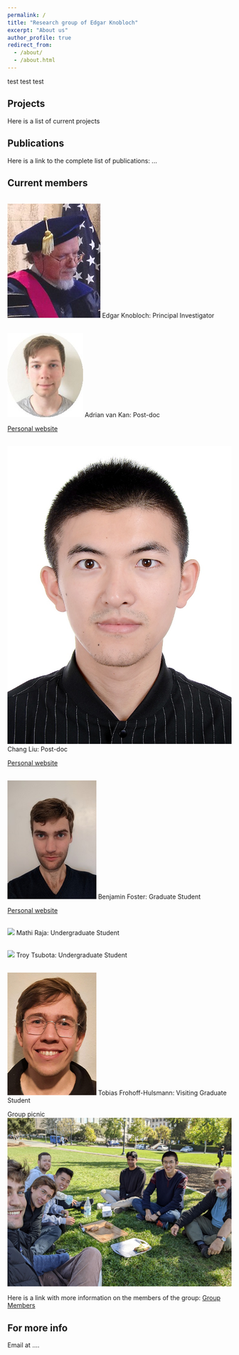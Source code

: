 ```yaml
---
permalink: /
title: "Research group of Edgar Knobloch"
excerpt: "About us"
author_profile: true
redirect_from: 
  - /about/
  - /about.html
---
```



test test test




Projects
------
Here is a list of current projects

Publications
------
Here is a link to the complete list of publications:   ...

Current members
------


<br/><img src='/images/knobloch.png'>
Edgar Knobloch:
Principal Investigator

<br/><img src='/images/adrian.jpg'>
Adrian van Kan:
Post-doc

[Personal website](https://adrianvankan.github.io/)

<br/><img src='/images/chang.jpg'>
Chang Liu:
Post-doc

[Personal website](https://cliu124.github.io)

<br/><img src='/images/foster.png'>
Benjamin Foster:
Graduate Student

[Personal website](https://benlfoster.github.io)

<br/><img src='/images/mathi.png'>
Mathi Raja:
Undergraduate Student

<br/><img src='/images/troy.png'>
Troy Tsubota:
Undergraduate Student

<br/><img src='/images/tobias.png'>
Tobias Frohoff-Hulsmann:
Visiting Graduate Student 


Group picnic
<br/><img src='/images/group_lunch_600.png'>



Here is a link with more information on the members of the group: [Group Members](https://knobloch-group.github.io/group)




For more info
------
Email at ....

